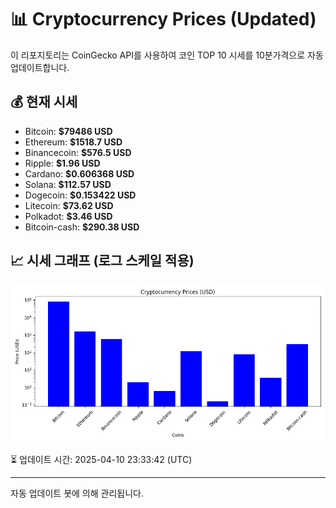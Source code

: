 
# 📊 Cryptocurrency Prices (Updated)

이 리포지토리는 CoinGecko API를 사용하여 코인 TOP 10 시세를 10분가격으로 자동 업데이트합니다.

## 💰 현재 시세
- Bitcoin: **$79486 USD**
- Ethereum: **$1518.7 USD**
- Binancecoin: **$576.5 USD**
- Ripple: **$1.96 USD**
- Cardano: **$0.606368 USD**
- Solana: **$112.57 USD**
- Dogecoin: **$0.153422 USD**
- Litecoin: **$73.62 USD**
- Polkadot: **$3.46 USD**
- Bitcoin-cash: **$290.38 USD**

## 📈 시세 그래프 (로그 스케일 적용)
![Crypto Prices](crypto_prices.png)

⏳ 업데이트 시간: 2025-04-10 23:33:42 (UTC)

---
자동 업데이트 봇에 의해 관리됩니다.
